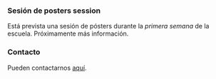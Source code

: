 ### Sesión de posters session

Está prevista una sesión de pósters durante la
_primera semana_ de la escuela. Próximamente más información.

### Contacto

Pueden contactarnos [aquí](mailto:arg23.math@hu-berlin.de).